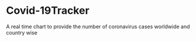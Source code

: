 # Covid-19Tracker
A real time chart to provide the number of coronavirus cases worldwide and country wise
